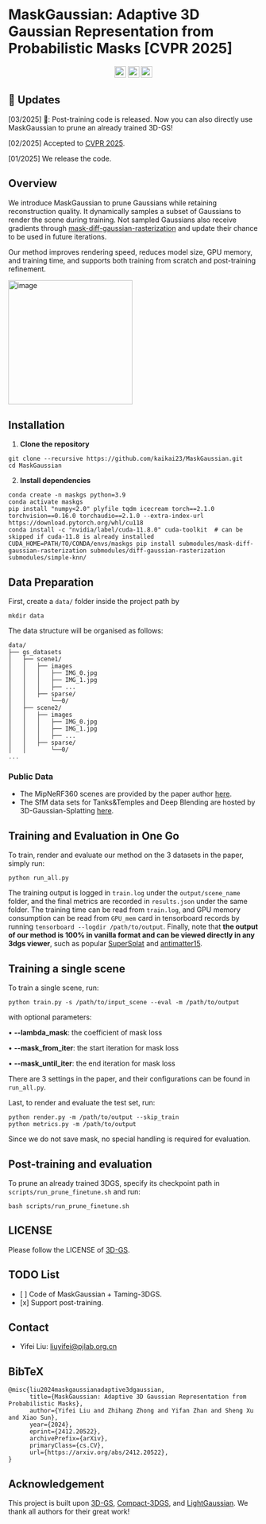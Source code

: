 # MaskGaussian: Adaptive 3D Gaussian Representation from Probabilistic Masks [CVPR 2025]

<div id="top" align="center">
 
<a href="https://arxiv.org/abs/2412.20522"><img src="https://img.shields.io/badge/Read-Paper-B31B1B.svg" height="23"></a>
<a href="https://maskgaussian.github.io/"><img src="https://img.shields.io/badge/Project-Page-048C3D" height="23"></a>
<a href="https://github.com/kaikai23/MaskGaussian"><img src="https://img.shields.io/github/stars/kaikai23/MaskGaussian" height="23"></a>
</div>


## :mega: Updates
[03/2025] 🎈: Post-training code is released. Now you can also directly use MaskGaussian to prune an already trained 3D-GS!

[02/2025] Accepted to [CVPR 2025](https://cvpr.thecvf.com/).

[01/2025] We release the code.

## Overview
We introduce MaskGaussian to prune Gaussians while retaining reconstruction quality. It dynamically samples a subset of Gaussians to render the scene during training. Not sampled Gaussians also receive gradients through [mask-diff-gaussian-rasterization](https://github.com/kaikai23/mask-diff-gaussian-rasterization) and update their chance to be used in future iterations.

Our method improves rendering speed, reduces model size, GPU memory, and training time, and supports both training from scratch and post-training refinement.

<img height="250" alt="image" src="https://github.com/user-attachments/assets/4855522d-9fb2-4044-90f2-1ff9cb62b1d1" />


## Installation
1. **Clone the repository**
```
git clone --recursive https://github.com/kaikai23/MaskGaussian.git
cd MaskGaussian
```
2. **Install dependencies**
```
conda create -n maskgs python=3.9
conda activate maskgs
pip install "numpy<2.0" plyfile tqdm icecream torch==2.1.0 torchvision==0.16.0 torchaudio==2.1.0 --extra-index-url https://download.pytorch.org/whl/cu118
conda install -c "nvidia/label/cuda-11.8.0" cuda-toolkit  # can be skipped if cuda-11.8 is already installed
CUDA_HOME=PATH/TO/CONDA/envs/maskgs pip install submodules/mask-diff-gaussian-rasterization submodules/diff-gaussian-rasterization submodules/simple-knn/
```

## Data Preparation
First, create a ```data/``` folder inside the project path by 

```
mkdir data
```

The data structure will be organised as follows:

```
data/
├── gs_datasets
│   ├── scene1/
│   │   ├── images
│   │   │   ├── IMG_0.jpg
│   │   │   ├── IMG_1.jpg
│   │   │   ├── ...
│   │   ├── sparse/
│   │       └──0/
│   ├── scene2/
│   │   ├── images
│   │   │   ├── IMG_0.jpg
│   │   │   ├── IMG_1.jpg
│   │   │   ├── ...
│   │   ├── sparse/
│   │       └──0/
...
```

### Public Data

- The MipNeRF360 scenes are provided by the paper author [here](https://jonbarron.info/mipnerf360/). 
- The SfM data sets for Tanks&Temples and Deep Blending are hosted by 3D-Gaussian-Splatting [here](https://repo-sam.inria.fr/fungraph/3d-gaussian-splatting/datasets/input/tandt_db.zip).

## Training and Evaluation in One Go
To train, render and evaluate our method on the 3 datasets in the paper, simply run:
```
python run_all.py
```
The training output is logged in `train.log` under the `output/scene_name` folder, and the final metrics are recorded in `results.json` under the same folder. The training time can be read from `train.log`, and GPU memory consumption can be read from `GPU_mem` card in tensorboard records by running `tensorboard --logdir /path/to/output`.
Finally, note that **the output of our method is 100% in vanilla format and can be viewed directly in any 3dgs viewer**, such as popular [SuperSplat](https://superspl.at/editor) and [antimatter15](https://antimatter15.com/splat/).

## Training a single scene
To train a single scene, run:
```
python train.py -s /path/to/input_scene --eval -m /path/to/output
```
with optional parameters:

• **--lambda_mask**: the coefficient of mask loss

• **--mask_from_iter**: the start iteration for mask loss

• **--mask_until_iter**: the end iteration for mask loss

There are 3 settings in the paper, and their configurations can be found in `run_all.py`.

Last, to render and evaluate the test set, run:
```
python render.py -m /path/to/output --skip_train
python metrics.py -m /path/to/output
```
Since we do not save mask, no special handling is required for evaluation.

## Post-training and evaluation
To prune an already trained 3DGS, specify its checkpoint path in `scripts/run_prune_finetune.sh` and run:
```
bash scripts/run_prune_finetune.sh
```

## LICENSE

Please follow the LICENSE of [3D-GS](https://github.com/graphdeco-inria/gaussian-splatting).

## TODO List
- \[ \] Code of MaskGaussian + Taming-3DGS.
- \[x\] Support post-training.

## Contact

- Yifei Liu: liuyifei@pjlab.org.cn

<section class="section" id="BibTeX">
  <div class="container is-max-desktop content">
    <h2 class="title">BibTeX</h2>
    <pre><code>@misc{liu2024maskgaussianadaptive3dgaussian,
      title={MaskGaussian: Adaptive 3D Gaussian Representation from Probabilistic Masks}, 
      author={Yifei Liu and Zhihang Zhong and Yifan Zhan and Sheng Xu and Xiao Sun},
      year={2024},
      eprint={2412.20522},
      archivePrefix={arXiv},
      primaryClass={cs.CV},
      url={https://arxiv.org/abs/2412.20522}, 
}</code></pre>
  </div>
</section>

## Acknowledgement

This project is built upon [3D-GS](https://github.com/graphdeco-inria/gaussian-splatting), [Compact-3DGS](https://github.com/maincold2/Compact-3DGS), and [LightGaussian](https://github.com/VITA-Group/LightGaussian). We thank all authors for their great work!
